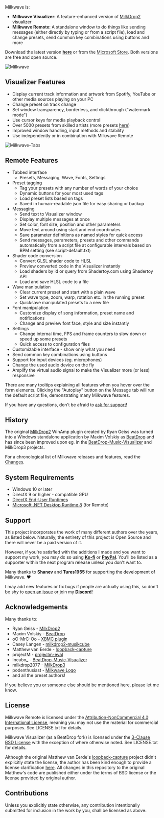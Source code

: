 ﻿Milkwave is:
- **Milkwave Visualizer**:
    A feature-enhanced version of [MilkDrop2](https://www.geisswerks.com/milkdrop/) visualizer
- **Milkwave Remote**:
    A standalone window to do things like sending messages (either directly by typing or from a script file), load and change presets, send common key combinations using buttons and more

Download the latest version [**here**](https://github.com/IkeC/Milkwave/releases/latest) or from the [Microsoft Store](https://aka.ms/AAwblcj). Both versions are free and open source.

![Milkwave](https://github.com/user-attachments/assets/973b7bad-6a85-445f-94af-fe2805d961f2)

## Visualizer Features
 
* Display current track information and artwork from Spotify, YouTube or other media sources playing on your PC
* Change preset on track change
* Set window transparency, borderless, and clickthrough ("watermark mode")
* Use cursor keys for media playback control
* Over 5000 presets from skilled artists (more presets [here](https://github.com/projectM-visualizer/projectm?tab=readme-ov-file#presets))
* Improved window handling, input methods and stability
* Use independently or in combination with Milkwave Remote
 
![Milkwave-Tabs](https://github.com/user-attachments/assets/0c426917-f462-48a0-8e96-032d76ac558b)

## Remote Features

* Tabbed interface
  - Presets, Messaging, Wave, Fonts, Settings
* Preset tagging
  - Tag your presets with any number of words of your choice
  - Dynamic buttons for your most used tags
  - Load preset lists based on tags
  - Saved in human-readable json file for easy sharing or backup
* Messaging
  - Send text to Visualizer window
  - Display multiple messages at once
  - Set color, font size, position and other parameters
  - Move text around using start and end coordinates
  - Save parameter definitions as named styles for quick access
  - Send messages, parameters, presets and other commands automatically from a script file at configurable intervals based on BPM setting (see script-default.txt)
* Shader code conversion
  - Convert GLSL shader code to HLSL
  - Preview converted code in the Visualizer instantly
  - Load shaders by id or query from Shadertoy.com using Shadertoy API
  - Load and save HLSL code to a file
* Wave manipulation
  - Clear current preset and start with a plain wave
  - Set wave type, zoom, warp, rotation etc. in the running preset
  - Quicksave manipulated presets to a new file
* Font manipulation
  - Customize display of song information, preset name and notifications
  - Change and preview font face, style and size instantly
* Settings
  - Change internal time, FPS and frame counters to slow down or speed up some presets
  - Quick access to configuration files
* Customizable interface - show only what you need
* Send common key combinations using buttons
* Support for input devices (eg. microphones)
* Change the used audio device on the fly
* Amplify the virtual audio signal to make the Visualizer more (or less) responsive

There are many tooltips explaining all features when you hover over the form elements. Clicking the "Autoplay" button on the Message tab will run the default script file, demonstrating many Milkwave features.

If you have any questions, don't be afraid to [ask for support](#support)!

## History

The original [MilkDrop2](https://www.geisswerks.com/milkdrop/) WinAmp plugin created by Ryan Geiss was turned into a Windows standalone application by Maxim Volskiy as [BeatDrop](https://github.com/mvsoft74/BeatDrop) and has since been improved upon eg. in the [BeatDrop-Music-Visualizer](https://github.com/OfficialIncubo/BeatDrop-Music-Visualizer) and MilkDrop3 projects.

For a chronological list of Milkwave releases and features, read the [Changes](Changes.md).

## System Requirements

* Windows 10 or later
* DirectX 9 or higher - compatible GPU
* [DirectX End-User Runtimes](https://www.microsoft.com/en-ca/download/details.aspx?id=8109)
* [Microsoft .NET Desktop Runtime 8](https://dotnet.microsoft.com/en-us/download/dotnet/8.0) (for Remote)

## Support

This project incorporates the work of many different authors over the years, as listed below. Naturally, the entirety of this project is Open Source and there will never be a paid version of it.

However, if you're satisfied with the additions I made and you want to support my work, you may do so using [**Ko-fi**](https://ko-fi.com/ikeserver) or [**PayPal**](https://www.paypal.com/ncp/payment/5XMP3S69PJLCU). You'll be listed as a supporter within the next program release unless you don't want to.

Many thanks to **Shanev** and **Tures1955** for supporting the development of Milkwave. ❤️

I may add new features or fix bugs if people are actually using this, so don't be shy to [open an issue](https://github.com/IkeC/Milkwave/issues) or join my [**Discord**](https://bit.ly/Ikes-Discord)!

## Acknowledgements

Many thanks to:

* Ryan Geiss - [MilkDrop2](https://www.geisswerks.com/milkdrop/)
* Maxim Volskiy - [BeatDrop](https://github.com/mvsoft74/BeatDrop)
* oO-MrC-Oo - [XBMC plugin](https://github.com/oO-MrC-Oo/Milkdrop2-XBMC)
* Casey Langen - [milkdrop2-musikcube](https://github.com/clangen/milkdrop2-musikcube)
* Matthew van Eerde - [loopback-capture](https://github.com/mvaneerde/blog)
* projectM - [projectm-eval](https://github.com/projectM-visualizer/projectm-eval)
* Incubo_ - [BeatDrop-Music-Visualizer](https://github.com/OfficialIncubo/BeatDrop-Music-Visualizer)
* milkdrop2077 - [MilkDrop3](https://github.com/milkdrop2077/MilkDrop3)
* podenthusiast - [Milkwave Logo](https://www.freepik.com/author/podenthusiast/icons)
* and all the preset authors!

If you believe you or someone else should be mentioned here, please let me know.

## License

[license]: #license

Milkwave Remote is licensed under the [Attribution-NonCommercial 4.0 International License](https://creativecommons.org/licenses/by-nc/4.0/), meaning you may not use the material for commercial purposes. See LICENSE.txt for details.

Milkwave Visualizer (as a BeatDrop fork) is licensed under the [3-Clause BSD License](https://opensource.org/licenses/BSD-3-Clause) with the exception of where otherwise noted. See LICENSE.txt for details.

Although the original Matthew van Eerde's [loopback-capture](https://github.com/mvaneerde/blog) project didn't explicitly state the license, the author has been kind enough to provide a license clarification [here](
https://blogs.msdn.microsoft.com/matthew_van_eerde/2014/11/05/draining-the-wasapi-capture-buffer-fully/). All changes in this repository to the original Matthew's code are published either under the terms of BSD license or the license provided by original author.

## Contributions

Unless you explicitly state otherwise, any contribution intentionally submitted for inclusion in the work by you, shall be licensed as above.
